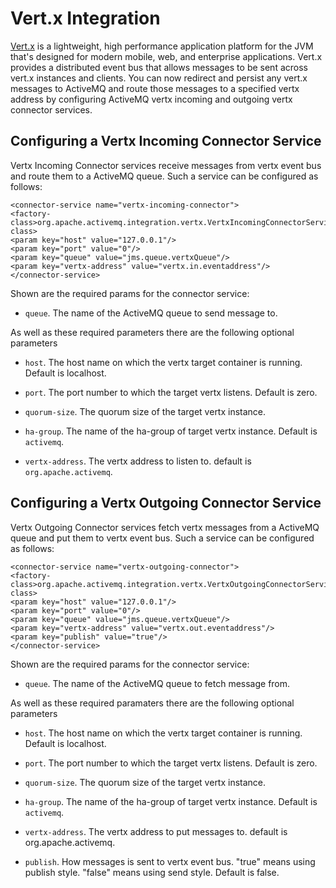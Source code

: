 # Vert.x Integration

[Vert.x](http://vertx.io/) is a lightweight, high performance
application platform for the JVM that's designed for modern mobile, web,
and enterprise applications. Vert.x provides a distributed event bus
that allows messages to be sent across vert.x instances and clients. You
can now redirect and persist any vert.x messages to ActiveMQ and route
those messages to a specified vertx address by configuring ActiveMQ
vertx incoming and outgoing vertx connector services.

## Configuring a Vertx Incoming Connector Service

Vertx Incoming Connector services receive messages from vertx event bus
and route them to a ActiveMQ queue. Such a service can be configured as
follows:

    <connector-service name="vertx-incoming-connector">
    <factory-class>org.apache.activemq.integration.vertx.VertxIncomingConnectorServiceFactory</factory-class>
    <param key="host" value="127.0.0.1"/>
    <param key="port" value="0"/>
    <param key="queue" value="jms.queue.vertxQueue"/>
    <param key="vertx-address" value="vertx.in.eventaddress"/>
    </connector-service>
        

Shown are the required params for the connector service:

-   `queue`. The name of the ActiveMQ queue to send message to.

As well as these required parameters there are the following optional
parameters

-   `host`. The host name on which the vertx target container is
    running. Default is localhost.

-   `port`. The port number to which the target vertx listens. Default
    is zero.

-   `quorum-size`. The quorum size of the target vertx instance.

-   `ha-group`. The name of the ha-group of target vertx instance.
    Default is `activemq`.

-   `vertx-address`. The vertx address to listen to. default is
    `org.apache.activemq`.

## Configuring a Vertx Outgoing Connector Service

Vertx Outgoing Connector services fetch vertx messages from a ActiveMQ
queue and put them to vertx event bus. Such a service can be configured
as follows:

    <connector-service name="vertx-outgoing-connector">
    <factory-class>org.apache.activemq.integration.vertx.VertxOutgoingConnectorServiceFactory</factory-class>
    <param key="host" value="127.0.0.1"/>
    <param key="port" value="0"/>
    <param key="queue" value="jms.queue.vertxQueue"/>
    <param key="vertx-address" value="vertx.out.eventaddress"/>
    <param key="publish" value="true"/>
    </connector-service>
        

Shown are the required params for the connector service:

-   `queue`. The name of the ActiveMQ queue to fetch message from.

As well as these required paramaters there are the following optional
parameters

-   `host`. The host name on which the vertx target container is
    running. Default is localhost.

-   `port`. The port number to which the target vertx listens. Default
    is zero.

-   `quorum-size`. The quorum size of the target vertx instance.

-   `ha-group`. The name of the ha-group of target vertx instance.
    Default is `activemq`.

-   `vertx-address`. The vertx address to put messages to. default is
    org.apache.activemq.

-   `publish`. How messages is sent to vertx event bus. "true" means
    using publish style. "false" means using send style. Default is
    false.


